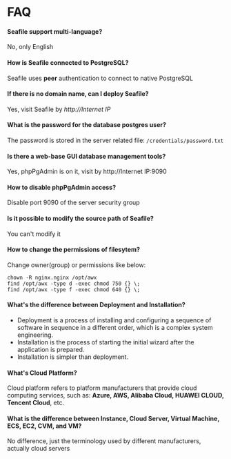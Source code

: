 # FAQ

#### Seafile support multi-language?

No, only English

#### How is Seafile connected to PostgreSQL?

Seafile uses **peer** authentication to connect to native PostgreSQL

#### If there is no domain name, can I deploy Seafile?

Yes, visit Seafile by *http://Internet IP*

#### What is the password for the database postgres user?

The password is stored in the server related file: `/credentials/password.txt`

#### Is there a web-base GUI database management tools?

Yes, phpPgAdmin is on it, visit by http://Internet IP:9090

#### How to disable phpPgAdmin access?

Disable port 9090 of the server security group

#### Is it possible to modify the source path of Seafile?

You can't modify it

#### How to change the permissions of filesytem?

Change owner(group) or permissions like below:

```shell
chown -R nginx.nginx /opt/awx
find /opt/awx -type d -exec chmod 750 {} \;
find /opt/awx -type f -exec chmod 640 {} \;
```
#### What's the difference between Deployment and Installation?

- Deployment is a process of installing and configuring a sequence of software in sequence in a different order, which is a complex system engineering.  
- Installation is the process of starting the initial wizard after the application is prepared.  
- Installation is simpler than deployment. 

#### What's Cloud Platform?

Cloud platform refers to platform manufacturers that provide cloud computing services, such as: **Azure, AWS, Alibaba Cloud, HUAWEI CLOUD, Tencent Cloud**, etc.

#### What is the difference between Instance, Cloud Server, Virtual Machine, ECS, EC2, CVM, and VM?

No difference, just the terminology used by different manufacturers, actually cloud servers